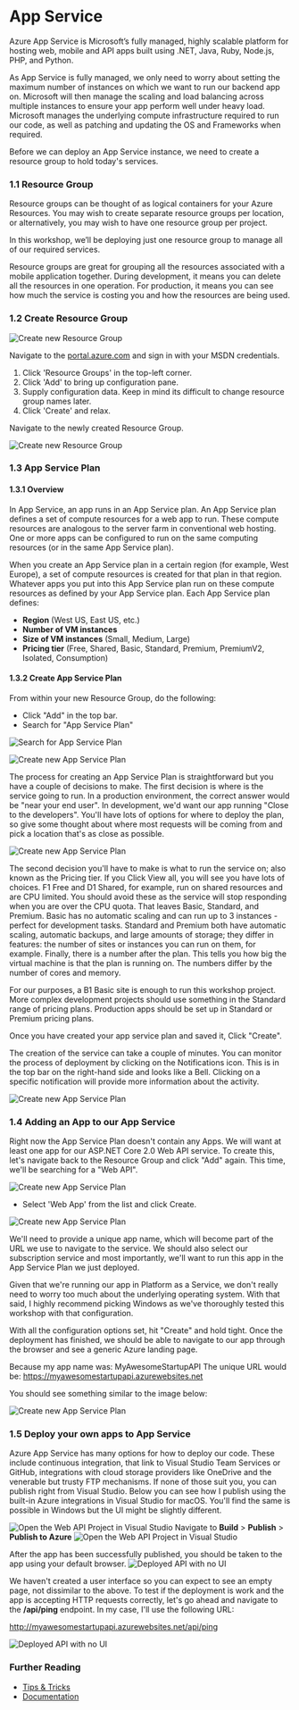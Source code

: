 # App Service

Azure App Service is Microsoft’s fully managed, highly scalable platform for hosting web, mobile and API apps built using .NET, Java, Ruby, Node.js, PHP, and Python.

As App Service is fully managed, we only need to worry about setting the maximum number of instances on which we want to run our backend app on. Microsoft will then manage the scaling and load balancing across multiple instances to ensure your app perform well under heavy load. Microsoft manages the underlying compute infrastructure required to run our code, as well as patching and updating the OS and Frameworks when required. 

Before we can deploy an App Service instance, we need to create a resource group to hold today's services. 

### 1.1 Resource Group

Resource groups can be thought of as logical containers for your Azure Resources. You may wish to create separate resource groups per location, or alternatively, you may wish to have one resource group per project.

In this workshop, we’ll be deploying just one resource group to manage all of our required services. 

Resource groups are great for grouping all the resources associated with a mobile application together. During development, it means you can delete all the resources in one operation. For production, it means you can see how much the service is costing you and how the resources are being used.

### 1.2 Create Resource Group
![Create new Resource Group](Assets/CreateResourceGroup.png)

Navigate to the [portal.azure.com](portal.azure.com) and sign in with your MSDN credentials.

1. Click 'Resource Groups' in the top-left corner.
2. Click 'Add' to bring up configuration pane. 
3. Supply configuration data. Keep in mind its difficult to change resource group names later. 
4. Click 'Create' and relax. 

Navigate to the newly created Resource Group.

![Create new Resource Group](Assets/EmptyResourceGroup.png)

### 1.3 App Service Plan

#### 1.3.1 Overview 
In App Service, an app runs in an App Service plan. An App Service plan defines a set of compute resources for a web app to run. These compute resources are analogous to the server farm in conventional web hosting. One or more apps can be configured to run on the same computing resources (or in the same App Service plan).

When you create an App Service plan in a certain region (for example, West Europe), a set of compute resources is created for that plan in that region. Whatever apps you put into this App Service plan run on these compute resources as defined by your App Service plan. Each App Service plan defines:

* **Region** (West US, East US, etc.)
* **Number of VM instances**
* **Size of VM instances** (Small, Medium, Large)
* **Pricing tier** (Free, Shared, Basic, Standard, Premium, PremiumV2, Isolated, Consumption)

#### 1.3.2 Create App Service Plan

From within your new Resource Group, do the following: 
* Click "Add" in the top bar. 
* Search for "App Service Plan"

 ![Search for App Service Plan](Assets/AddNewAppServicePlan.png)

 ![Create new App Service Plan](Assets/CreateNewAppServicePlan.png)

 The process for creating an App Service Plan is straightforward but you have a couple of decisions to make. The first decision is where is the service going to run. In a production environment, the correct answer would be "near your end user". In development, we'd want our app running "Close to the developers". You'll have lots of options for where to deploy the plan, so give some thought about where most requests will be coming from and pick a location that's as close as possible. 

 ![Create new App Service Plan](Assets/ConfigureAppServicePlan.png)

 The second decision you'll have to make is what to run the service on; also known as the Pricing tier. If you Click View all, you will see you have lots of choices. F1 Free and D1 Shared, for example, run on shared resources and are CPU limited. You should avoid these as the service will stop responding when you are over the CPU quota. That leaves Basic, Standard, and Premium. Basic has no automatic scaling and can run up to 3 instances - perfect for development tasks. Standard and Premium both have automatic scaling, automatic backups, and large amounts of storage; they differ in features: the number of sites or instances you can run on them, for example. Finally, there is a number after the plan. This tells you how big the virtual machine is that the plan is running on. The numbers differ by the number of cores and memory.

For our purposes, a B1 Basic site is enough to run this workshop project. More complex development projects should use something in the Standard range of pricing plans. Production apps should be set up in Standard or Premium pricing plans.

Once you have created your app service plan and saved it, Click "Create".

The creation of the service can take a couple of minutes. You can monitor the process of deployment by clicking on the Notifications icon. This is in the top bar on the right-hand side and looks like a Bell. Clicking on a specific notification will provide more information about the activity. 

 ![Create new App Service Plan](Assets/CreateNewAppServicePlan.png)
 
### 1.4 Adding an App to our App Service
Right now the App Service Plan doesn't contain any Apps. We will want at least one app for our ASP.NET Core 2.0 Web API service. To create this, let's navigate back to the Resource Group and click "Add" again. This time, we'll be searching for a "Web API". 

 ![Create new App Service Plan](Assets/WebAPISearchResults.png)

* Select 'Web App' from the list and click Create. 

 ![Create new App Service Plan](Assets/NewWebAppConfiguration.png)

We'll need to provide a unique app name, which will become part of the URL we use to navigate to the service. We should also select our subscription service and most importantly, we'll want to run this app in the App Service Plan we just deployed. 

Given that we're running our app in Platform as a Service, we don't really need to worry too much about the underlying operating system. With that said, I highly recommend picking Windows as we've thoroughly tested this workshop with that configuration. 

With all the configuration options set, hit "Create" and hold tight. Once the deployment has finished, we should be able to navigate to our app through the browser and see a generic Azure landing page. 

Because my app name was: MyAwesomeStartupAPI
The unique URL would be: https://myawesomestartupapi.azurewebsites.net

You should see something similar to the image below: 

 ![Create new App Service Plan](Assets/AppServiceDeployed.png)

### 1.5 Deploy your own apps to App Service
 Azure App Service has many options for how to deploy our code. These include continuous integration, that link to Visual Studio Team Services or GitHub, integrations with cloud storage providers like OneDrive and the venerable but trusty FTP mechanisms. If none of those suit you, you can publish right from Visual Studio. Below you can see how I publish using the built-in Azure integrations in Visual Studio for macOS. You'll find the same is possible in Windows but the UI might be slightly different. 

 ![Open the Web API Project in Visual Studio](Assets/VisualStudioMacWebApiProject.png)
Navigate to **Build** > **Publish** > **Publish to Azure**
 ![Open the Web API Project in Visual Studio](Assets/VS4MacAppServicePublish.png)

After the app has been successfully published, you should be taken to the app using your default browser.
![Deployed API with no UI](Assets/DeployedWebAPI.png)

We haven't created a user interface so you can expect to see an empty page, not dissimilar to the above. To test if the deployment is work and the app is accepting HTTP requests correctly, let's go ahead and navigate to the **/api/ping** endpoint. In my case, I'll use the following URL: 

http://myawesomestartupapi.azurewebsites.net/api/ping

![Deployed API with no UI](Assets/AppServiceDeploymentTest.png)


### Further Reading
* [Tips & Tricks](TipsAndTricks.md)
* [Documentation](https://docs.microsoft.com/en-us/azure/app-service/)